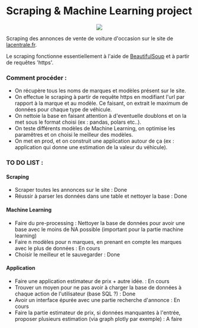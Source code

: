 # Scraping & Machine Learning project

<p align="center">
  <img src="https://media.tenor.com/pM_ncMFQOeoAAAAC/lightning-mcqueen.gif" />
</p>

Scraping des annonces de vente de voiture d'occasion sur le site de [lacentrale.fr](https://www.lacentrale.fr).

Le scraping fonctionne essentiellement à l'aide de [BeautifulSoup](https://www.crummy.com/software/BeautifulSoup/) et à partir de requêtes 'https'. 

### Comment procéder :


-  On récupère tous les noms de marques et modèles présent sur le site.
-  On effectue le scraping à partir de requête https en modifiant l'url par rapport à la marque et au modèle. Ce faisant, on extrait le maximum de données pour chaque type de véhicule.
-  On nettoie la base en faisant attention à d'eventuelle doublons et on la met sous le format choisi (ex : pandas, polars etc..).
-  On teste différents modèles de Machine Learning, on optimise les paramêtres et on choisi le meilleur des modèles.
-  On met en prod, et on construit une application autour de ça (ex : application qui donne une estimation de la valeur du véhicule).

### TO DO LIST :

#### Scraping
- Scraper toutes les annonces sur le site : Done
- Réussir à parser les données dans une table et nettoyer la base : Done

#### Machine Learning

- Faire du pre-processing : Nettoyer la base de données pour avoir une base avec le moins de NA possible (important pour la partie machine learning)
- Faire n modèles pour n marques, en prenant en compte les marques avec le plus de données : En cours
- Choisir le meilleur et le sauvegarder : Done

#### Application
- Faire une application estimateur de prix + autre idée. : En cours
- Trouver un moyen pour ne pas avoir à charger la base de données à chaque action de l'utilisateur (base SQL ?) : Done
- Avoir un interface épurée avec une partie recherche d'annonce : En cours
- Faire la partie estimateur de prix, si données manquantes à l'entrée, proposer plusieurs estimation (via graph plotly par exemple) : A faire